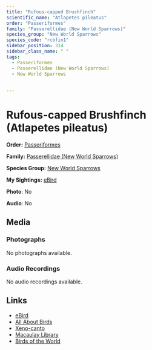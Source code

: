 ```yaml
---
title: "Rufous-capped Brushfinch"
scientific_name: "Atlapetes pileatus"
order: "Passeriformes"
family: "Passerellidae (New World Sparrows)"
species_group: "New World Sparrows"
species_code: "rcbfin1"
sidebar_position: 314
sidebar_class_name: " "
tags: 
  - Passeriformes
  - Passerellidae (New World Sparrows)
  - New World Sparrows
  
  
---
```


# Rufous-capped Brushfinch (Atlapetes pileatus)

**Order:** [Passeriformes](/tags/passeriformes)

**Family:** [Passerellidae (New World Sparrows)](/tags/passerellidae-new-world-sparrows)

**Species Group:** [New World Sparrows](/tags/new-world-sparrows)

**My Sightings:** [eBird](https://ebird.org/lifelist?r=world&time=life&spp=rcbfin1)

**Photo**: No 

**Audio**: No

## Media
### Photographs
No photographs available.

### Audio Recordings
No audio recordings available.

## Links
* [eBird](https://ebird.org/species/rcbfin1) 
* [All About Birds](https://www.allaboutbirds.org/guide/rcbfin1) 
* [Xeno-canto](https://www.xeno-canto.org/species/atlapetes-pileatus) 
* [Macaulay Library](https://search.macaulaylibrary.org/catalog?taxonCode=rcbfin1&sort=rating_rank_desc)
* [Birds of the World](https://birdsoftheworld.org/bow/species/rcbfin1)
